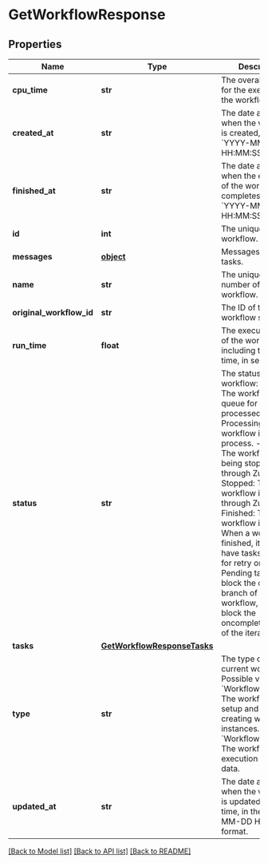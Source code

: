 # GetWorkflowResponse

## Properties
Name | Type | Description | Notes
------------ | ------------- | ------------- | -------------
**cpu_time** | **str** | The overall CPU time for the execution of the workflow.  | [optional] 
**created_at** | **str** | The date and time when the workflow is created, in the &#x60;YYYY-MM-DD HH:MM:SS&#x60; format..  | [optional] 
**finished_at** | **str** | The date and time when the execution of the workflow completes, in the &#x60;YYYY-MM-DD HH:MM:SS&#x60; format.  | [optional] 
**id** | **int** | The unique ID of the workflow.  | [optional] 
**messages** | [**object**](.md) | Messages from tasks.  | [optional] 
**name** | **str** | The unique run number of the workflow.  | [optional] 
**original_workflow_id** | **str** | The ID of the workflow setup.  | [optional] 
**run_time** | **float** | The execution time of the workflow including the waiting time, in seconds.  | [optional] 
**status** | **str** | The status of the workflow:   - Queued: The workflow is in queue for being processed.   - Processing: The workflow is in process.   - Stopping: The workflow is being stopped through Zuora UI.   - Stopped: The workflow is stopped through Zuora UI.   - Finished: The workflow is finished. When a workflow is finished, it might have tasks pending for retry or delay. Pending tasks do not block the onfinish branch of the workflow, but they block the oncomplete branch of the iterate.   | [optional] 
**tasks** | [**GetWorkflowResponseTasks**](GetWorkflowResponseTasks.md) |  | [optional] 
**type** | **str** | The type of the current workflow. Possible values:   - &#x60;Workflow::Setup&#x60;: The workflow is a setup and is used for creating workflow instances.   - &#x60;Workflow::Instance&#x60;: The workflow is an execution that has data.  | [optional] 
**updated_at** | **str** | The date and time when the workflow is updated the last time, in the &#x60;YYYY-MM-DD HH:MM:SS&#x60; format.  | [optional] 

[[Back to Model list]](../README.md#documentation-for-models) [[Back to API list]](../README.md#documentation-for-api-endpoints) [[Back to README]](../README.md)



